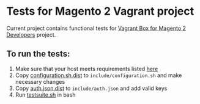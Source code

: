 # Tests for Magento 2 Vagrant project

Current project contains functional tests for [Vagrant Box for Magento 2 Developers](https://github.com/paliarush/magento2-vagrant-for-developers) project.

## To run the tests:

 1. Make sure that your host meets requirements listed [here](https://github.com/paliarush/magento2-vagrant-for-developers#requirements)
 1. Copy [configuration.sh.dist](include/configuration.sh.dist) to `include/configuration.sh` and make necessary changes
 1. Copy [auth.json.dist](include/auth.json.dist) to `include/auth.json` and add valid keys
 1. Run [testsuite.sh](testsuite.sh) in bash
